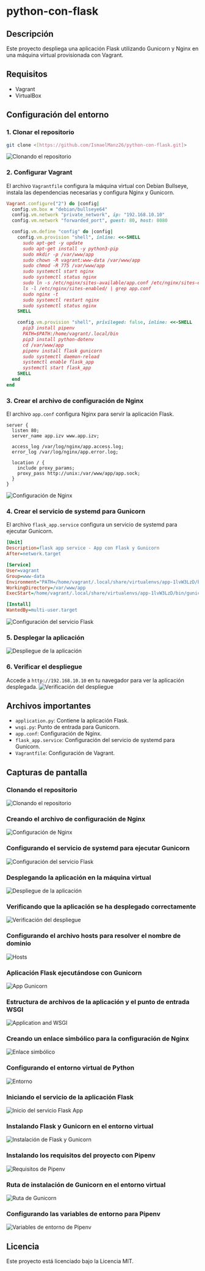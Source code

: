 # python-con-flask

## Descripción

Este proyecto despliega una aplicación Flask utilizando Gunicorn y Nginx en una máquina virtual provisionada con Vagrant.

## Requisitos

- Vagrant
- VirtualBox

## Configuración del entorno

### 1. Clonar el repositorio

```sh
git clone <[https://github.com/IsmaelManz26/python-con-flask.git]>
```

![Clonando el repositorio](./capturas/git-clone.png)

### 2. Configurar Vagrant

El archivo `Vagrantfile` configura la máquina virtual con Debian Bullseye, instala las dependencias necesarias y configura Nginx y Gunicorn.

```ruby
Vagrant.configure("2") do |config|
  config.vm.box = "debian/bullseye64"
  config.vm.network "private_network", ip: "192.168.10.10"
  config.vm.network "forwarded_port", guest: 80, host: 8080

  config.vm.define "config" do |config|
    config.vm.provision "shell", inline: <<-SHELL
      sudo apt-get -y update
      sudo apt-get install -y python3-pip
      sudo mkdir -p /var/www/app
      sudo chown -R vagrant:www-data /var/www/app
      sudo chmod -R 775 /var/www/app
      sudo systemctl start nginx
      sudo systemctl status nginx
      sudo ln -s /etc/nginx/sites-available/app.conf /etc/nginx/sites-enabled/
      ls -l /etc/nginx/sites-enabled/ | grep app.conf
      sudo nginx -t
      sudo systemctl restart nginx
      sudo systemctl status nginx
    SHELL

    config.vm.provision "shell", privileged: false, inline: <<-SHELL
      pip3 install pipenv
      PATH=$PATH:/home/vagrant/.local/bin
      pip3 install python-dotenv
      cd /var/www/app
      pipenv install flask gunicorn
      sudo systemctl daemon-reload
      systemctl enable flask_app
      systemctl start flask_app
    SHELL
  end
end
```

### 3. Crear el archivo de configuración de Nginx

El archivo `app.conf` configura Nginx para servir la aplicación Flask.

```nginx
server {
  listen 80;
  server_name app.izv www.app.izv;

  access_log /var/log/nginx/app.access.log;
  error_log /var/log/nginx/app.error.log;

  location / {
    include proxy_params;
    proxy_pass http://unix:/var/www/app/app.sock;
  }
}
```

![Configuración de Nginx](./capturas/create-app-conf.png)

### 4. Crear el servicio de systemd para Gunicorn

El archivo `flask_app.service` configura un servicio de systemd para ejecutar Gunicorn.

```ini
[Unit]
Description=flask app service - App con Flask y Gunicorn
After=network.target

[Service]
User=vagrant
Group=www-data
Environment="PATH=/home/vagrant/.local/share/virtualenvs/app-1lvW3LzD/bin"
WorkingDirectory=/var/www/app
ExecStart=/home/vagrant/.local/share/virtualenvs/app-1lvW3LzD/bin/gunicorn --workers 3 --bind unix:/var/www/app/app.sock wsgi:app

[Install]
WantedBy=multi-user.target
```

![Configuración del servicio Flask](./capturas/flask_app-service.png)

### 5. Desplegar la aplicación

![Despliegue de la aplicación](./capturas/app-desplegada1.png)

### 6. Verificar el despliegue

Accede a `http://192.168.10.10` en tu navegador para ver la aplicación desplegada.
![Verificación del despliegue](./capturas/app-desplegada2.png)

## Archivos importantes

- `application.py`: Contiene la aplicación Flask.
- `wsgi.py`: Punto de entrada para Gunicorn.
- `app.conf`: Configuración de Nginx.
- `flask_app.service`: Configuración del servicio de systemd para Gunicorn.
- `Vagrantfile`: Configuración de Vagrant.

## Capturas de pantalla

### Clonando el repositorio

![Clonando el repositorio](./capturas/git-clone.png)

### Creando el archivo de configuración de Nginx

![Configuración de Nginx](./capturas/create-app-conf.png)

### Configurando el servicio de systemd para ejecutar Gunicorn

![Configuración del servicio Flask](./capturas/flask_app-service.png)

### Desplegando la aplicación en la máquina virtual

![Despliegue de la aplicación](./capturas/app-desplegada1.png)

### Verificando que la aplicación se ha desplegado correctamente

![Verificación del despliegue](./capturas/app-desplegada2.png)

### Configurando el archivo hosts para resolver el nombre de dominio

![Hosts](./capturas/hosts.png)

### Aplicación Flask ejecutándose con Gunicorn

![App Gunicorn](./capturas/app-gunicorn2.webp)

### Estructura de archivos de la aplicación y el punto de entrada WSGI

![Application and WSGI](./capturas/application-and-wsgi.png)

### Creando un enlace simbólico para la configuración de Nginx

![Enlace simbólico](./capturas/enlace-simbolico.png)

### Configurando el entorno virtual de Python

![Entorno](./capturas/env.png)

### Iniciando el servicio de la aplicación Flask

![Inicio del servicio Flask App](./capturas/inicio-servicio-flask-app.png)

### Instalando Flask y Gunicorn en el entorno virtual

![Instalación de Flask y Gunicorn](./capturas/install-flask-gunicorn.png)

### Instalando los requisitos del proyecto con Pipenv

![Requisitos de Pipenv](./capturas/pipenv-requirements.png)

### Ruta de instalación de Gunicorn en el entorno virtual

![Ruta de Gunicorn](./capturas/route-gunicorn.png)

### Configurando las variables de entorno para Pipenv

![Variables de entorno de Pipenv](./capturas/variables-entorno-pipenv.png)

## Licencia

Este proyecto está licenciado bajo la Licencia MIT.

